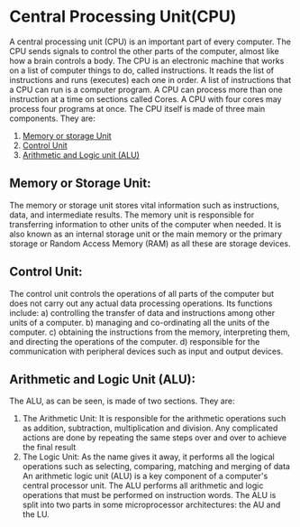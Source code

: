 # Central Processing Unit(CPU)
A central processing unit (CPU) is an important part of every computer. The CPU sends signals to control the other parts of the computer, almost like how a brain controls a body.
The CPU is an electronic machine that works on a list of computer things to do, called instructions. It reads the list of instructions and runs (executes) each one in order. A list of instructions that a CPU can run is a computer program. A CPU can process more than one instruction at a time on sections called Cores. A CPU with four cores may process four programs at once.
The CPU itself is made of three main components. They are:
1. [Memory or storage Unit](#memory-or-storage-unit)
2. [Control Unit](#control-unit)
3. [Arithmetic and Logic unit (ALU)](#arithmetic-and-logic-unit-alu)

## Memory or Storage Unit:
The memory or storage unit stores vital information such as instructions, data, and intermediate results. The memory unit is responsible for transferring information to other units of the computer when needed. It is also known as an internal storage unit or the main memory or the primary storage or Random Access Memory (RAM) as all these are storage devices.

## Control Unit:
The control unit controls the operations of all parts of the computer but does not carry out any actual data processing operations. Its functions include:
a) controlling the transfer of data and instructions among other units of a computer.
b) managing and co-ordinating all the units of the computer.
c) obtaining the instructions from the memory, interpreting them, and directing the operations of the computer.
d) responsible for the communication with peripheral devices such as input and output devices.

## Arithmetic and Logic Unit (ALU):
The ALU, as can be seen, is made of two sections. They are:
1. The Arithmetic Unit: It is responsible for the arithmetic operations such as addition, subtraction, multiplication and division. Any complicated actions are done by repeating the same steps over and over to achieve the final result
2. The Logic Unit: As the name gives it away, it performs all the logical operations such as selecting, comparing, matching and merging of data
An arithmetic logic unit (ALU) is a key component of a computer's central processor unit. The ALU performs all arithmetic and logic operations that must be performed on instruction words. The ALU is split into two parts in some microprocessor architectures: the AU and the LU.

